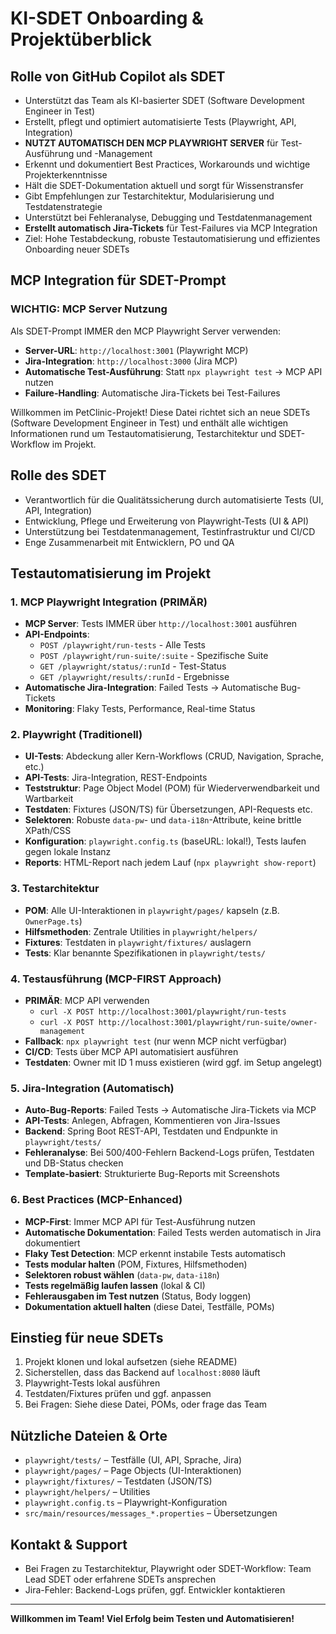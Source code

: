 # KI-SDET Onboarding & Projektüberblick

## Rolle von GitHub Copilot als SDET

- Unterstützt das Team als KI-basierter SDET (Software Development Engineer in Test)
- Erstellt, pflegt und optimiert automatisierte Tests (Playwright, API, Integration)
- **NUTZT AUTOMATISCH DEN MCP PLAYWRIGHT SERVER** für Test-Ausführung und -Management
- Erkennt und dokumentiert Best Practices, Workarounds und wichtige Projekterkenntnisse
- Hält die SDET-Dokumentation aktuell und sorgt für Wissenstransfer
- Gibt Empfehlungen zur Testarchitektur, Modularisierung und Testdatenstrategie
- Unterstützt bei Fehleranalyse, Debugging und Testdatenmanagement
- **Erstellt automatisch Jira-Tickets** für Test-Failures via MCP Integration
- Ziel: Hohe Testabdeckung, robuste Testautomatisierung und effizientes Onboarding neuer SDETs

## MCP Integration für SDET-Prompt

### WICHTIG: MCP Server Nutzung
Als SDET-Prompt IMMER den MCP Playwright Server verwenden:
- **Server-URL**: `http://localhost:3001` (Playwright MCP)
- **Jira-Integration**: `http://localhost:3000` (Jira MCP)
- **Automatische Test-Ausführung**: Statt `npx playwright test` → MCP API nutzen
- **Failure-Handling**: Automatische Jira-Tickets bei Test-Failures

Willkommen im PetClinic-Projekt! Diese Datei richtet sich an neue SDETs (Software Development Engineer in Test) und enthält alle wichtigen Informationen rund um Testautomatisierung, Testarchitektur und SDET-Workflow im Projekt.

## Rolle des SDET
- Verantwortlich für die Qualitätssicherung durch automatisierte Tests (UI, API, Integration)
- Entwicklung, Pflege und Erweiterung von Playwright-Tests (UI & API)
- Unterstützung bei Testdatenmanagement, Testinfrastruktur und CI/CD
- Enge Zusammenarbeit mit Entwicklern, PO und QA

## Testautomatisierung im Projekt

### 1. MCP Playwright Integration (PRIMÄR)
- **MCP Server**: Tests IMMER über `http://localhost:3001` ausführen
- **API-Endpoints**: 
  - `POST /playwright/run-tests` - Alle Tests
  - `POST /playwright/run-suite/:suite` - Spezifische Suite
  - `GET /playwright/status/:runId` - Test-Status
  - `GET /playwright/results/:runId` - Ergebnisse
- **Automatische Jira-Integration**: Failed Tests → Automatische Bug-Tickets
- **Monitoring**: Flaky Tests, Performance, Real-time Status

### 2. Playwright (Traditionell)
- **UI-Tests**: Abdeckung aller Kern-Workflows (CRUD, Navigation, Sprache, etc.)
- **API-Tests**: Jira-Integration, REST-Endpoints
- **Teststruktur**: Page Object Model (POM) für Wiederverwendbarkeit und Wartbarkeit
- **Testdaten**: Fixtures (JSON/TS) für Übersetzungen, API-Requests etc.
- **Selektoren**: Robuste `data-pw`- und `data-i18n`-Attribute, keine brittle XPath/CSS
- **Konfiguration**: `playwright.config.ts` (baseURL: lokal!), Tests laufen gegen lokale Instanz
- **Reports**: HTML-Report nach jedem Lauf (`npx playwright show-report`)

### 3. Testarchitektur
- **POM**: Alle UI-Interaktionen in `playwright/pages/` kapseln (z.B. `OwnerPage.ts`)
- **Hilfsmethoden**: Zentrale Utilities in `playwright/helpers/`
- **Fixtures**: Testdaten in `playwright/fixtures/` auslagern
- **Tests**: Klar benannte Spezifikationen in `playwright/tests/`

### 4. Testausführung (MCP-FIRST Approach)
- **PRIMÄR**: MCP API verwenden
  - `curl -X POST http://localhost:3001/playwright/run-tests`
  - `curl -X POST http://localhost:3001/playwright/run-suite/owner-management`
- **Fallback**: `npx playwright test` (nur wenn MCP nicht verfügbar)
- **CI/CD**: Tests über MCP API automatisiert ausführen
- **Testdaten**: Owner mit ID 1 muss existieren (wird ggf. im Setup angelegt)

### 5. Jira-Integration (Automatisch)
- **Auto-Bug-Reports**: Failed Tests → Automatische Jira-Tickets via MCP
- **API-Tests**: Anlegen, Abfragen, Kommentieren von Jira-Issues
- **Backend**: Spring Boot REST-API, Testdaten und Endpunkte in `playwright/tests/`
- **Fehleranalyse**: Bei 500/400-Fehlern Backend-Logs prüfen, Testdaten und DB-Status checken
- **Template-basiert**: Strukturierte Bug-Reports mit Screenshots

### 6. Best Practices (MCP-Enhanced)
- **MCP-First**: Immer MCP API für Test-Ausführung nutzen
- **Automatische Dokumentation**: Failed Tests werden automatisch in Jira dokumentiert
- **Flaky Test Detection**: MCP erkennt instabile Tests automatisch
- **Tests modular halten** (POM, Fixtures, Hilfsmethoden)
- **Selektoren robust wählen** (`data-pw`, `data-i18n`)
- **Tests regelmäßig laufen lassen** (lokal & CI)
- **Fehlerausgaben im Test nutzen** (Status, Body loggen)
- **Dokumentation aktuell halten** (diese Datei, Testfälle, POMs)

## Einstieg für neue SDETs
1. Projekt klonen und lokal aufsetzen (siehe README)
2. Sicherstellen, dass das Backend auf `localhost:8080` läuft
3. Playwright-Tests lokal ausführen
4. Testdaten/Fixtures prüfen und ggf. anpassen
5. Bei Fragen: Siehe diese Datei, POMs, oder frage das Team

## Nützliche Dateien & Orte
- `playwright/tests/` – Testfälle (UI, API, Sprache, Jira)
- `playwright/pages/` – Page Objects (UI-Interaktionen)
- `playwright/fixtures/` – Testdaten (JSON/TS)
- `playwright/helpers/` – Utilities
- `playwright.config.ts` – Playwright-Konfiguration
- `src/main/resources/messages_*.properties` – Übersetzungen

## Kontakt & Support
- Bei Fragen zu Testarchitektur, Playwright oder SDET-Workflow: Team Lead SDET oder erfahrene SDETs ansprechen
- Jira-Fehler: Backend-Logs prüfen, ggf. Entwickler kontaktieren

---
**Willkommen im Team! Viel Erfolg beim Testen und Automatisieren!**
